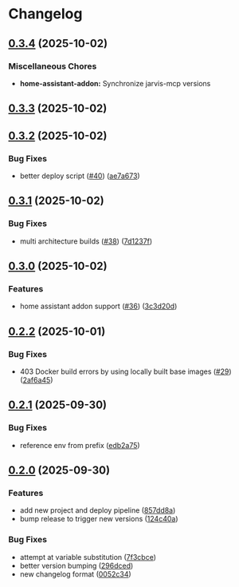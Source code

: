 # Changelog

## [0.3.4](https://github.com/ffMathy/hey-jarvis/compare/home-assistant-addon-v0.3.3...home-assistant-addon-v0.3.4) (2025-10-02)


### Miscellaneous Chores

* **home-assistant-addon:** Synchronize jarvis-mcp versions

## [0.3.3](https://github.com/ffMathy/hey-jarvis/compare/home-assistant-addon-v0.3.2...home-assistant-addon-v0.3.3) (2025-10-02)

## [0.3.2](https://github.com/ffMathy/hey-jarvis/compare/home-assistant-addon-v0.3.1...home-assistant-addon-v0.3.2) (2025-10-02)


### Bug Fixes

* better deploy script ([#40](https://github.com/ffMathy/hey-jarvis/issues/40)) ([ae7a673](https://github.com/ffMathy/hey-jarvis/commit/ae7a67396bd900f0a4b9e44182d2fe8ea7836703))

## [0.3.1](https://github.com/ffMathy/hey-jarvis/compare/home-assistant-addon-v0.3.0...home-assistant-addon-v0.3.1) (2025-10-02)


### Bug Fixes

* multi architecture builds ([#38](https://github.com/ffMathy/hey-jarvis/issues/38)) ([7d1237f](https://github.com/ffMathy/hey-jarvis/commit/7d1237fd23bf389a290ceab3160e74cf67786399))

## [0.3.0](https://github.com/ffMathy/hey-jarvis/compare/home-assistant-addon-v0.2.2...home-assistant-addon-v0.3.0) (2025-10-02)


### Features

* home assistant addon support ([#36](https://github.com/ffMathy/hey-jarvis/issues/36)) ([3c3d20d](https://github.com/ffMathy/hey-jarvis/commit/3c3d20d05cd038513db1b95a4fcdb9624b79f491))

## [0.2.2](https://github.com/ffMathy/hey-jarvis/compare/home-assistant-addon-v0.2.1...home-assistant-addon-v0.2.2) (2025-10-01)


### Bug Fixes

* 403 Docker build errors by using locally built base images ([#29](https://github.com/ffMathy/hey-jarvis/issues/29)) ([2af6a45](https://github.com/ffMathy/hey-jarvis/commit/2af6a45188878cfc16291454b07ff564f1a0c032))

## [0.2.1](https://github.com/ffMathy/hey-jarvis/compare/home-assistant-addon-v0.2.0...home-assistant-addon-v0.2.1) (2025-09-30)


### Bug Fixes

* reference env from prefix ([edb2a75](https://github.com/ffMathy/hey-jarvis/commit/edb2a75fe2aa6c4e15b54c88d51e8a78698121b3))

## [0.2.0](https://github.com/ffMathy/hey-jarvis/compare/home-assistant-addon-v0.1.0...home-assistant-addon-v0.2.0) (2025-09-30)


### Features

* add new project and deploy pipeline ([857dd8a](https://github.com/ffMathy/hey-jarvis/commit/857dd8a7290100f31984d7a94fd822f85f2a1987))
* bump release to trigger new versions ([124c40a](https://github.com/ffMathy/hey-jarvis/commit/124c40aea32cecdc100bba92be17ef5d75f0f192))


### Bug Fixes

* attempt at variable substitution ([7f3cbce](https://github.com/ffMathy/hey-jarvis/commit/7f3cbcebec69a3a322e2d1edf655e3252dd95b64))
* better version bumping ([296dced](https://github.com/ffMathy/hey-jarvis/commit/296dceda7add657fe42f73e3b8e091c2ba0399b9))
* new changelog format ([0052c34](https://github.com/ffMathy/hey-jarvis/commit/0052c34e8b7d5e672ed00e8a3a43fe8b9ede5219))
